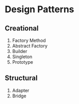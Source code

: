 # Design Patterns

## Creational

1. Factory Method
2. Abstract Factory
3. Builder
4. Singleton
5. Prototype

## Structural

1. Adapter
2. Bridge
